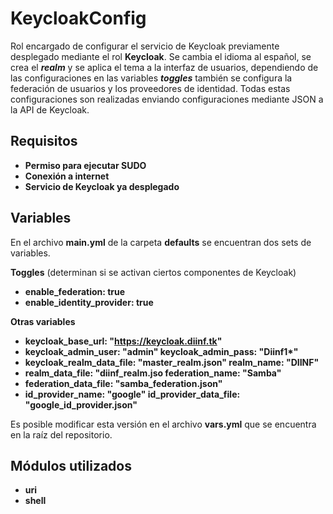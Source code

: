 
KeycloakConfig
=========

Rol encargado de configurar el servicio de Keycloak previamente desplegado mediante el rol **Keycloak**.  Se cambia el idioma al español, se crea el ***realm*** y se aplica el tema a la interfaz de usuarios, dependiendo de las configuraciones en las variables ***toggles*** también se configura la federación de usuarios y los proveedores de identidad. Todas estas configuraciones son realizadas enviando configuraciones mediante JSON a la API de Keycloak.

Requisitos
------------

-   **Permiso para ejecutar SUDO**
-   **Conexión a internet**
-   **Servicio de Keycloak ya desplegado**

Variables
--------------
En el archivo **main.yml** de la carpeta **defaults** se encuentran dos sets de variables.

**Toggles** (determinan si se activan ciertos componentes de Keycloak)

 - **enable_federation: true**
 - **enable_identity_provider: true**

**Otras variables**

 - **keycloak_base_url: "https://keycloak.diinf.tk"**
 - **keycloak_admin_user: "admin" keycloak_admin_pass: "Diinf1\*"**
 - **keycloak_realm_data_file: "master_realm.json" realm_name: "DIINF"**
 - **realm_data_file: "diinf_realm.jso federation_name: "Samba"**
 - **federation_data_file: "samba_federation.json"**
 - **id_provider_name: "google" id_provider_data_file: "google_id_provider.json"**

Es posible modificar esta versión en el archivo **vars.yml** que se encuentra en la raíz del repositorio.

Módulos utilizados
------------

 - **uri**
 - **shell**
